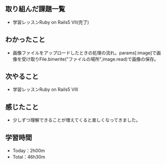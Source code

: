 ## 取り組んだ課題一覧
- 学習レッスンRuby on Rails5 Ⅶ(完了)
## わかったこと
- 画像ファイルをアップロードしたときの処理の流れ。params[:image]で画像を受け取りFile.binwrite("ファイルの場所",image.read)で画像の保存。
## 次やること
- 学習レッスンRuby on Rails5 Ⅷ
## 感じたこと
- 少しずつ理解できることが増えてくると楽しくなってきました。
## 学習時間
- Today：2h00m
- Total：46h30m
